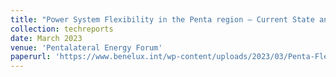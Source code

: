 ```yaml
---
title: "Power System Flexibility in the Penta region – Current State and Challenges for a Future Decarbonised Energy System"
collection: techreports
date: March 2023 
venue: 'Pentalateral Energy Forum'
paperurl: 'https://www.benelux.int/wp-content/uploads/2023/03/Penta-Flexibility-Final-report-03-2023.pdf'
---
```


[//]: # (<a href='https://www.benelux.int/wp-content/uploads/2023/03/Penta-Flexibility-Final-report-03-2023.pdf'>Download paper here</a>
)